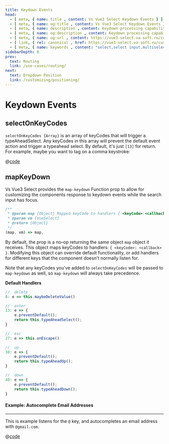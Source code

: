 ```yaml
---
title: Keydown Events
head:
  - [ meta, { name: title , content: Vs Vue3 Select Keydown Events } ]
  - [ meta, { name: og:title , content: Vs Vue3 Select Keydown Events } ]
  - [ meta, { name: description , content: Keydown processing capabilities in the Vs Vue3 Select component} ]
  - [ meta, { name: og:description , content: Keydown processing capabilities in the Vs Vue3 Select component} ]
  - [ meta, { name: og:url , content: https://vue3-select.va-soft.ru/customizing/keydown/ } ]
  - [ link, { rel: canonical , href: https://vue3-select.va-soft.ru/customizing/keydown/ } ]
  - [ meta, { name: keywords , content: "select,select input,multiselect,vue,vue3,vue3 component,vue3 select,keydown"} ]
sidebarDepth: 0
prev:
  text: Routing
  link: /use-cases/routing/
next:
  text: Dropdown Position
  link: /customizing/positioning/
---
```


# Keydown Events

## selectOnKeyCodes

`selectOnKeyCodes {Array}` is an array of keyCodes that will trigger a
typeAheadSelect. Any keyCodes in this array will prevent the default event
action and trigger a typeahead select. By default, it's just `[13]` for return.
For example, maybe you want to tag on a comma keystroke:

<TagOnComma /> 
 
@[code](../../.vuepress/components/TagOnComma.vue)

## mapKeyDown

Vs Vue3 Select provides the `map-keydown` Function prop to allow for customizing the
components response to keydown events while the search input has focus.

```js
/**
 * @param map {Object} Mapped keyCode to handlers { <keyCode>:<callback> }
 * @param vm {VueSelect}
 * @return {Object}
 */
(map, vm) => map,
```

By default, the prop is a no–op returning the same object `map` object it
receives. This object maps keyCodes to handlers: `{ <keyCode>: <callback> }`.
Modifying this object can override default functionality, or add handlers for
different keys that the component doesn't normally listen for.

Note that any keyCodes you've added to `selectOnKeyCodes` will be passed to
`map-keydown` as well, so `map-keydown` will always take precedence.

**Default Handlers**

```js
//  delete
8: e => this.maybeDeleteValue()

//  enter
13: e => {
    e.preventDefault();
    return this.typeAheadSelect();
}

//  esc
27: e => this.onEscape()

//  up
38: e => {
    e.preventDefault();
    return this.typeAheadUp();
}

//  down
40: e => {
    e.preventDefault();
    return this.typeAheadDown();
}
```

#### Example: Autocomplete Email Addresses

---

This is example listens for the `@` key, and autocompletes an email address with
`@gmail.com`.

<CustomHandlers />

@[code](../../.vuepress/components/CustomHandlers.vue)
